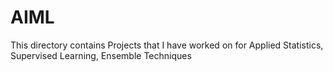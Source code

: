 # AIML

This directory contains Projects that I have worked on for Applied Statistics, Supervised Learning, Ensemble Techniques
